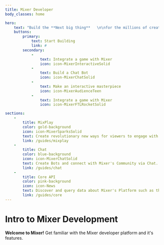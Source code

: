 ```yaml
---
title: Mixer Developer
body_classes: home

hero:
    text: "Build the **Next big thing**   \n\nfor the millions of creators, gamer's & audiences on Mixer"
    buttons:
        primary:
            text: Start Building
            link: #
        secondary:
            -
                text: Integrate a game with Mixer
                icon: icon-MixerInteractiveSolid
            -
                text: Build a Chat Bot
                icon: icon-MixerChatSolid
            -
                text: Make an interactive masterpiece
                icon: icon-MixerAudienceTeen
            -
                text: Integrate a game with Mixer
                icon: icon-MixerFTLRocketSolid

sections:
    -
        title: MixPlay
        color: gold-background
        icon: icon-MixerSparksSolid
        text: Create revolutionary new ways for viewers to engage with streamers through controls & widgets on Mixer.
        link: /guides/mixplay
    -
        title: Chat
        color: blue-background
        icon: icon-MixerChatSolid
        text: Create Bots and connect with Mixer's Community via Chat.
        link: /guides/chat
    -
        title: Core API
        color: pink-background
        icon: icon-News
        text: Discover and query data about Mixer's Platform such as the Top Games, Who Follows who and Much more.
        link: /guides/core
---
```


# Intro to Mixer Development

**Welcome to Mixer!**
Get familiar with the Mixer developer platform and it's features.


